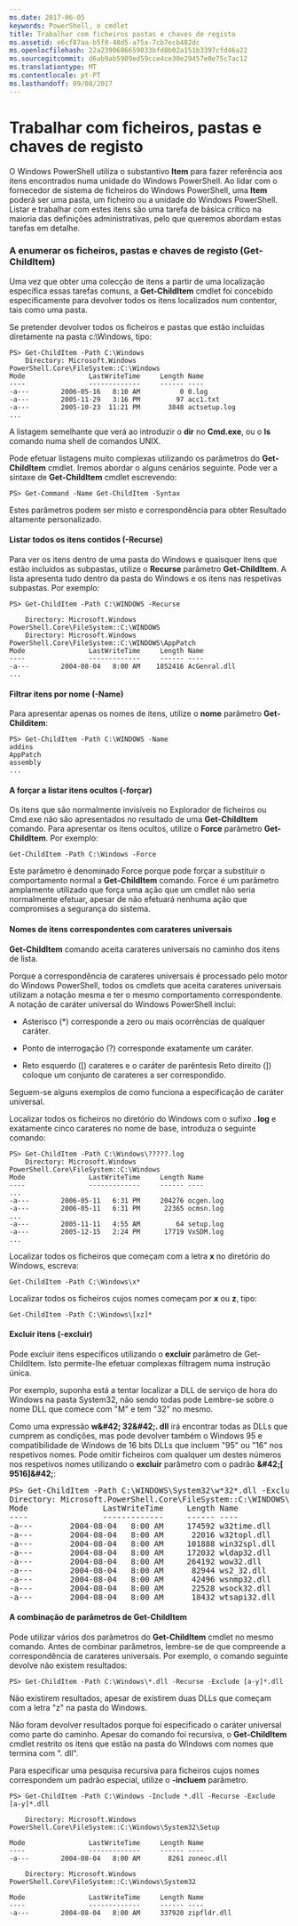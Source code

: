 ```yaml
---
ms.date: 2017-06-05
keywords: PowerShell, o cmdlet
title: Trabalhar com ficheiros pastas e chaves de registo
ms.assetid: e6cf87aa-b5f8-48d5-a75a-7cb7ecb482dc
ms.openlocfilehash: 22a2390686659033bfd8b02a151b3397cfd46a22
ms.sourcegitcommit: d6ab9ab5909ed59cce4ce30e29457e0e75c7ac12
ms.translationtype: MT
ms.contentlocale: pt-PT
ms.lasthandoff: 09/08/2017
---
```

# <a name="working-with-files-folders-and-registry-keys"></a>Trabalhar com ficheiros, pastas e chaves de registo
O Windows PowerShell utiliza o substantivo **Item** para fazer referência aos itens encontrados numa unidade do Windows PowerShell. Ao lidar com o fornecedor de sistema de ficheiros do Windows PowerShell, uma **Item** poderá ser uma pasta, um ficheiro ou a unidade do Windows PowerShell. Listar e trabalhar com estes itens são uma tarefa de básica crítico na maioria das definições administrativas, pelo que queremos abordam estas tarefas em detalhe.

### <a name="enumerating-files-folders-and-registry-keys-get-childitem"></a>A enumerar os ficheiros, pastas e chaves de registo (Get-ChildItem)
Uma vez que obter uma colecção de itens a partir de uma localização específica essas tarefas comuns, a **Get-ChildItem** cmdlet foi concebido especificamente para devolver todos os itens localizados num contentor, tais como uma pasta.

Se pretender devolver todos os ficheiros e pastas que estão incluídas diretamente na pasta c:\\Windows, tipo:

```
PS> Get-ChildItem -Path C:\Windows
    Directory: Microsoft.Windows PowerShell.Core\FileSystem::C:\Windows
Mode                LastWriteTime     Length Name
----                -------------     ------ ----
-a---        2006-05-16   8:10 AM          0 0.log
-a---        2005-11-29   3:16 PM         97 acc1.txt
-a---        2005-10-23  11:21 PM       3848 actsetup.log
...
```

A listagem semelhante que verá ao introduzir o **dir** no **Cmd.exe**, ou o **ls** comando numa shell de comandos UNIX.

Pode efetuar listagens muito complexas utilizando os parâmetros do **Get-ChildItem** cmdlet. Iremos abordar o alguns cenários seguinte. Pode ver a sintaxe de **Get-ChildItem** cmdlet escrevendo:

```
PS> Get-Command -Name Get-ChildItem -Syntax
```

Estes parâmetros podem ser misto e correspondência para obter Resultado altamente personalizado.

#### <a name="listing-all-contained-items--recurse"></a>Listar todos os itens contidos (-Recurse)
Para ver os itens dentro de uma pasta do Windows e quaisquer itens que estão incluídos as subpastas, utilize o **Recurse** parâmetro **Get-ChildItem**. A lista apresenta tudo dentro da pasta do Windows e os itens nas respetivas subpastas. Por exemplo:

```
PS> Get-ChildItem -Path C:\WINDOWS -Recurse

    Directory: Microsoft.Windows PowerShell.Core\FileSystem::C:\WINDOWS
    Directory: Microsoft.Windows PowerShell.Core\FileSystem::C:\WINDOWS\AppPatch
Mode                LastWriteTime     Length Name
----                -------------     ------ ----
-a---        2004-08-04   8:00 AM    1852416 AcGenral.dll
...
```

#### <a name="filtering-items-by-name--name"></a>Filtrar itens por nome (-Name)
Para apresentar apenas os nomes de itens, utilize o **nome** parâmetro **Get-Childitem**:

```
PS> Get-ChildItem -Path C:\WINDOWS -Name
addins
AppPatch
assembly
...
```

#### <a name="forcibly-listing-hidden-items--force"></a>A forçar a listar itens ocultos (-forçar)
Os itens que são normalmente invisíveis no Explorador de ficheiros ou Cmd.exe não são apresentados no resultado de uma **Get-ChildItem** comando. Para apresentar os itens ocultos, utilize o **Force** parâmetro **Get-ChildItem**. Por exemplo:

```
Get-ChildItem -Path C:\Windows -Force
```

Este parâmetro é denominado Force porque pode forçar a substituir o comportamento normal a **Get-ChildItem** comando. Force é um parâmetro amplamente utilizado que força uma ação que um cmdlet não seria normalmente efetuar, apesar de não efetuará nenhuma ação que compromises a segurança do sistema.

#### <a name="matching-item-names-with-wildcards"></a>Nomes de itens correspondentes com carateres universais
**Get-ChildItem** comando aceita carateres universais no caminho dos itens de lista.

Porque a correspondência de carateres universais é processado pelo motor do Windows PowerShell, todos os cmdlets que aceita carateres universais utilizam a notação mesma e ter o mesmo comportamento correspondente. A notação de caráter universal do Windows PowerShell inclui:

- Asterisco (\*) corresponde a zero ou mais ocorrências de qualquer caráter.

- Ponto de interrogação (?) corresponde exatamente um caráter.

- Reto esquerdo (\[) carateres e o caráter de parêntesis Reto direito (]) coloque um conjunto de carateres a ser correspondido.

Seguem-se alguns exemplos de como funciona a especificação de caráter universal.

Localizar todos os ficheiros no diretório do Windows com o sufixo **. log** e exatamente cinco carateres no nome de base, introduza o seguinte comando:

```
PS> Get-ChildItem -Path C:\Windows\?????.log
    Directory: Microsoft.Windows PowerShell.Core\FileSystem::C:\Windows
Mode                LastWriteTime     Length Name
----                -------------     ------ ----
...
-a---        2006-05-11   6:31 PM     204276 ocgen.log
-a---        2006-05-11   6:31 PM      22365 ocmsn.log
...
-a---        2005-11-11   4:55 AM         64 setup.log
-a---        2005-12-15   2:24 PM      17719 VxSDM.log
...
```

Localizar todos os ficheiros que começam com a letra **x** no diretório do Windows, escreva:

```
Get-ChildItem -Path C:\Windows\x*
```

Localizar todos os ficheiros cujos nomes começam por **x** ou **z**, tipo:

```
Get-ChildItem -Path C:\Windows\[xz]*
```

#### <a name="excluding-items--exclude"></a>Excluir itens (-excluir)
Pode excluir itens específicos utilizando o **excluir** parâmetro de Get-ChildItem. Isto permite-lhe efetuar complexas filtragem numa instrução única.

Por exemplo, suponha está a tentar localizar a DLL de serviço de hora do Windows na pasta System32, não sendo todas pode Lembre-se sobre o nome DLL que comece com "M" e tem "32" no mesmo.

Como uma expressão **w\&#42; 32\&#42;. dll** irá encontrar todas as DLLs que cumprem as condições, mas pode devolver também o Windows 95 e compatibilidade de Windows de 16 bits DLLs que incluem "95" ou "16" nos respetivos nomes. Pode omitir ficheiros com qualquer um destes números nos respetivos nomes utilizando o **excluir** parâmetro com o padrão  **\&#42;\[ 9516]\&#42;**:

<pre>PS> Get-ChildItem -Path C:\WINDOWS\System32\w*32*.dll -Exclude *[9516]*
Directory: Microsoft.PowerShell.Core\FileSystem::C:\WINDOWS\System32
Mode                LastWriteTime     Length Name
----                -------------     ------ ----
-a---        2004-08-04   8:00 AM     174592 w32time.dll
-a---        2004-08-04   8:00 AM      22016 w32topl.dll
-a---        2004-08-04   8:00 AM     101888 win32spl.dll
-a---        2004-08-04   8:00 AM     172032 wldap32.dll
-a---        2004-08-04   8:00 AM     264192 wow32.dll
-a---        2004-08-04   8:00 AM      82944 ws2_32.dll
-a---        2004-08-04   8:00 AM      42496 wsnmp32.dll
-a---        2004-08-04   8:00 AM      22528 wsock32.dll
-a---        2004-08-04   8:00 AM      18432 wtsapi32.dll</pre>

#### <a name="mixing-get-childitem-parameters"></a>A combinação de parâmetros de Get-ChildItem
Pode utilizar vários dos parâmetros do **Get-ChildItem** cmdlet no mesmo comando. Antes de combinar parâmetros, lembre-se de que compreende a correspondência de carateres universais. Por exemplo, o comando seguinte devolve não existem resultados:

```
PS> Get-ChildItem -Path C:\Windows\*.dll -Recurse -Exclude [a-y]*.dll
```

Não existirem resultados, apesar de existirem duas DLLs que começam com a letra "z" na pasta do Windows.

Não foram devolver resultados porque foi especificado o caráter universal como parte do caminho. Apesar do comando foi recursiva, o **Get-ChildItem** cmdlet restrito os itens que estão na pasta do Windows com nomes que termina com ". dll".

Para especificar uma pesquisa recursiva para ficheiros cujos nomes correspondem um padrão especial, utilize o **-incluem** parâmetro.

```
PS> Get-ChildItem -Path C:\Windows -Include *.dll -Recurse -Exclude [a-y]*.dll

    Directory: Microsoft.Windows PowerShell.Core\FileSystem::C:\Windows\System32\Setup

Mode                LastWriteTime     Length Name
----                -------------     ------ ----
-a---        2004-08-04   8:00 AM       8261 zoneoc.dll

    Directory: Microsoft.Windows PowerShell.Core\FileSystem::C:\Windows\System32

Mode                LastWriteTime     Length Name
----                -------------     ------ ----
-a---        2004-08-04   8:00 AM     337920 zipfldr.dll
```

